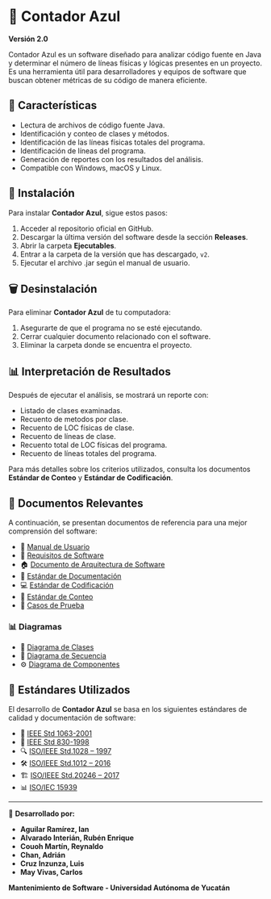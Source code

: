 # 🔵 Contador Azul  

**Versión 2.0**  

Contador Azul es un software diseñado para analizar código fuente en Java y determinar el número de líneas físicas y lógicas presentes en un proyecto. Es una herramienta útil para desarrolladores y equipos de software que buscan obtener métricas de su código de manera eficiente.  

## 📌 Características  
- Lectura de archivos de código fuente Java.  
- Identificación y conteo de clases y métodos.
- Identificación de las líneas físicas totales del programa.
- Identificación de líneas del programa.  
- Generación de reportes con los resultados del análisis.  
- Compatible con Windows, macOS y Linux.  

## 📂 Instalación  

Para instalar **Contador Azul**, sigue estos pasos:  

1. Acceder al repositorio oficial en GitHub.  
2. Descargar la última versión del software desde la sección **Releases**.  
3. Abrir la carpeta **Ejecutables**.  
4. Entrar a la carpeta de la versión que has descargado, ```v2```.  
5. Ejecutar el archivo .jar según el manual de usuario.   

## 🗑️ Desinstalación  

Para eliminar **Contador Azul** de tu computadora:  

1. Asegurarte de que el programa no se esté ejecutando.  
2. Cerrar cualquier documento relacionado con el software.  
3. Eliminar la carpeta donde se encuentra el proyecto.  

## 📊 Interpretación de Resultados  

Después de ejecutar el análisis, se mostrará un reporte con:  
- Listado de clases examinadas.  
- Recuento de metodos por clase.  
- Recuento de LOC físicas de clase. 
- Recuento de líneas de clase. 
- Recuento total de LOC físicas del programa.
- Recuento de líneas totales del programa. 

Para más detalles sobre los criterios utilizados, consulta los documentos **Estándar de Conteo** y **Estándar de Codificación**.  

## 📖 Documentos Relevantes  

A continuación, se presentan documentos de referencia para una mejor comprensión del software:   

- 📘 [Manual de Usuario]()
- 📜 [Requisitos de Software](https://drive.google.com/file/d/1eIMf3hdCHbt4BXQVxGx-CsqDQyZz7xvM/view?usp=drive_link)
- 🏠 [Documento de Arquitectura de Software](https://drive.google.com/file/d/1_kvMYwCmSU2Z70m1EtZPfFqqpiYJOeSq/view?usp=drive_link)
- 📝 [Estándar de Documentación](https://drive.google.com/file/d/1V2y5LWP45odOF1HamzFdebbRStZGA93-/view?usp=drive_link)  
- 💻 [Estándar de Codificación](https://drive.google.com/file/d/1hUwmHJ8XF8k7Ofmryo7lprffmXnHEigA/view?usp=drive_link)  
- 🔢 [Estándar de Conteo](https://drive.google.com/file/d/1d9bXxVyL3kL6Z_CYPiJnu4cb4g7-bWrD/view?usp=drive_link)  
- 🧪 [Casos de Prueba](https://drive.google.com/file/d/1ais2_V15Pt9vqwXlTHZ5J-XdTgktRlXI/view?usp=drive_link)  

### 📊 Diagramas

- 📌 [Diagrama de Clases](https://drive.google.com/file/d/1o7NpaeqqzVxv5d256ol9xtsz-sfMf_es/view?usp=drive_link)
- 🔄 [Diagrama de Secuencia](https://drive.google.com/file/d/1_SRl6mWluxzk7303p4ZAnzZ734dUw4Ux/view?usp=drive_link)
- ⚙️ [Diagrama de Componentes](https://drive.google.com/file/d/1YHG8WesMgCoan03TQg5HESr586lVUSr4/view?usp=drive_link)

## 📖 Estándares Utilizados  

El desarrollo de **Contador Azul** se basa en los siguientes estándares de calidad y documentación de software:  

- 📑 [IEEE Std 1063-2001](https://drive.google.com/file/d/1riiiN2Dt3DseevnNYTmlmzi9xqp3PRgG/view?usp=drive_link)
- 📜 [IEEE Std 830-1998](https://drive.google.com/file/d/1u8h6PWTpQumCm0n3xw3zJu_iEfevjhVY/view?usp=drive_link)
- 🔍 [ISO/IEEE Std.1028 – 1997](https://drive.google.com/file/d/1PqCa7KXNvxFCAPtGzg5tavO2Gfr2tLf8/view?usp=drive_link)
- 🛠️ [ISO/IEEE Std.1012 – 2016](https://drive.google.com/file/d/1Mv9Iv3Av4PdENfkhj-BTxvbXRRy3bzKD/view?usp=drive_link)
- 🏗️ [ISO/IEEE Std.20246 – 2017](https://drive.google.com/file/d/1_78K_aP6grwmYm7AR268LeouO_56lape/view?usp=drive_link)
- 📊 [ISO/IEC 15939](https://drive.google.com/file/d/1A2O3gWLOZERlTmIqBCFpYY98ub0uPJbz/view?usp=drive_link)

---  
📌 **Desarrollado por:**  
- **Aguilar Ramírez, Ian**  
- **Alvarado Interián, Rubén Enrique**  
- **Couoh Martín, Reynaldo**  
- **Chan, Adrián**  
- **Cruz Inzunza, Luis**  
- **May Vivas, Carlos**  

**Mantenimiento de Software - Universidad Autónoma de Yucatán**  
